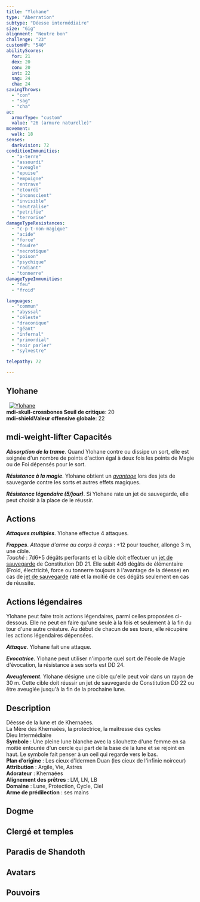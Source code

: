 ```yaml
---
title: "Ylohane"
type: "Aberration"
subtype: "Déesse intermédiaire"
size: "Gig"
alignment: "Neutre bon"
challenge: "23"
customHP: "540"
abilityScores:
  for: 21
  dex: 20
  con: 20
  int: 22
  sag: 24
  cha: 24
savingThrows:
  - "con"
  - "sag"
  - "cha"
ac:
  armorType: "custom"
  value: "26 (armure naturelle)"
movement:
  walk: 18
senses:
  darkvision: 72
conditionImmunities:
  - "a-terre"
  - "assourdi"
  - "aveugle"
  - "epuise"
  - "empoigne"
  - "entrave"
  - "etourdi"
  - "inconscient"
  - "invisible"
  - "neutralise"
  - "petrifie"
  - "terrorise"
damageTypeResistances:
  - "c-p-t-non-magique"
  - "acide"
  - "force"
  - "foudre"
  - "necrotique"
  - "poison"
  - "psychique"
  - "radiant"
  - "tonnerre"
damageTypeImmunities:
  - "feu"
  - "froid"

languages:
  - "commun"
  - "abyssal"
  - "céleste"
  - "draconique"
  - "géant"
  - "infernal"
  - "primordial"
  - "noir parler"
  - "sylvestre"

telepathy: 72        

---
```

## Ylohane
&nbsp;
[![Ylohane](https://www.douaratil.fr/illustrations/aberration/ylohanem.png)](https://www.douaratil.fr/illustrations/aberration/ylohane.jpg)   
**<v-icon>mdi-skull-crossbones</v-icon> Seuil de critique**: 20          
**<v-icon>mdi-shield</v-icon>Valeur offensive globale**: 22     
## <v-icon>mdi-weight-lifter</v-icon> Capacités
_**Absorption de la trame**_. Quand Ylohane contre ou dissipe un sort, elle est soignée d'un nombre de points d'action égal à deux fois les points de Magie ou de Foi dépensés pour le sort.  

_**Résistance à la magie**_. Ylohane obtient un [_avantage_](/utiliser-les-caracteristiques/#avantage-et-desavantage) lors des jets de sauvegarde contre les sorts et autres effets magiques.  

_**Résistance légendaire (5/jour)**_. Si Ylohane rate un jet de sauvegarde, elle peut choisir à la place de le réussir.

## Actions
_**Attaques multiples**_. Ylohane effectue 4 attaques.  

_**Frappes**_. _Attaque d'arme au corps à corps_ : +12 pour toucher, allonge 3 m, une cible.  
_Touché_ : 7d6+5 dégâts perforants et la cible doit effectuer un [jet de sauvegarde](/utiliser-les-caracteristiques/#jets-de-sauvegarde) de Constitution DD 21. Elle subit 4d6 dégâts de élémentaire (Froid, électricité, force ou tonnerre toujours à l'avantage de la déesse) en cas de [jet de sauvegarde](/utiliser-les-caracteristiques/#jets-de-sauvegarde) raté et la moitié de ces dégâts seulement en cas de réussite.  

## Actions légendaires
Ylohane peut faire trois actions légendaires, parmi celles proposées ci-dessous. Elle ne peut en faire qu'une seule à la fois et seulement à la fin du tour d'une autre créature. Au début de chacun de ses tours, elle récupère les actions légendaires dépensées.

_**Attaque**_. Ylohane fait une attaque.

_**Evocatrice**_. Ylohane peut utiliser n'importe quel sort de l'école de Magie d'évocation, la résistance à ses sorts est DD 24.

_**Aveuglement**_. Ylohane désigne une cible qu'elle peut voir dans un rayon de 30 m. Cette cible doit réussir un jet de sauvegarde de Constitution DD 22 ou être aveuglée jusqu'à la fin de la prochaine lune.

## Description  
Déesse de la lune et de Khernaées.  
La Mère des Khernaées, la protectrice, la maîtresse des cycles  
Dieu Intermédiaire  
**Symbole** : Une pleine lune blanche avec la silouhette d'une femme en sa moitié entourée d'un cercle qui part de la base de la lune et se rejoint en haut. Le symbole fait penser à un oeil qui regarde vers le bas.  
**Plan d’origine** : Les cieux d'Idermen Duan (les cieux de l'infinie noirceur)  
**Attribution** : Argile, Vie, Astres  
**Adorateur** : Khernaées  
**Alignement des prêtres** : LM, LN, LB  
**Domaine** : Lune, Protection, Cycle, Ciel  
**Arme de prédilection** : ses mains  


## Dogme  


## Clergé et temples  


## Paradis de Shandoth  



## Avatars  



## Pouvoirs  
